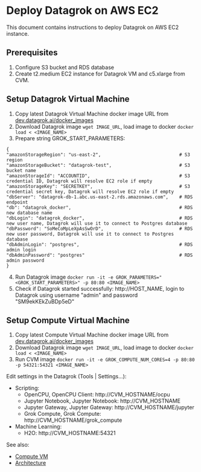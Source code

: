 <!-- TITLE: Deploy Datagrok on AWS EC2 -->
<!-- SUBTITLE: -->

# Deploy Datagrok on AWS EC2

This document contains instructions to deploy Datagrok on AWS EC2 instance.

## Prerequisites

1. Configure S3 bucket and RDS database
2. Create t2.medium EC2 instance for Datagrok VM and c5.xlarge from CVM.

## Setup Datagrok Virtual Machine

1. Copy latest Datagrok Virtual Machine docker image URL from [dev.datagrok.ai/docker_images](https://dev.datagrok.ai/docker_images)
2. Download Datagrok image `wget IMAGE_URL`, load image to docker `docker load < <IMAGE_NAME>`
3. Prepare string GROK_START_PARAMETERS:
 ```
{
"amazonStorageRegion": "us-east-2",                             # S3 region
"amazonStorageBucket": "datagrok-test",                         # S3 bucket name
"amazonStorageId": "ACCOUNTID",                                 # S3 credential ID, Datagrok will resolve EC2 role if empty
"amazonStorageKey": "SECRETKEY",                                # S3 credential secret key, Datagrok will resolve EC2 role if empty
"dbServer": "datagrok-db-1.abc.us-east-2.rds.amazonaws.com",    # RDS endpoint
"db": "datagrok_docker",                                        # RDS new database name
"dbLogin": "datagrok_docker",                                   # RDS new user name, Datagrok will use it to connect to Postgres database
"dbPassword": "SoMeCoMpLeXpAsSwOrD",                            # RDS new user password, Datagrok will use it to connect to Postgres database
"dbAdminLogin": "postgres",                                     # RDS admin login
"dbAdminPassword": "postgres"                                   # RDS admin password
}
```
4. Run Datagrok image
`docker run -it -e GROK_PARAMETERS="<GROK_START_PARAMETERS>" -p 80:80 <IMAGE_NAME>`
5. Check if Datagrok started successfully: http://HOST_NAME, login to Datagrok using username "admin" and password "SM9ekKEkZuBDp5eD"

## Setup Compute Virtual Machine

1. Copy latest Compute Virtual Machine docker image URL from [dev.datagrok.ai/docker_images](https://dev.datagrok.ai/docker_images)
2. Download Datagrok image `wget IMAGE_URL`, load image to docker `docker load < <IMAGE_NAME>`
3. Run CVM image `docker run -it -e GROK_COMPUTE_NUM_CORES=4 -p 80:80 -p 54321:54321 <IMAGE_NAME>`

Edit settings in the Datagrok (Tools | Settings...):
* Scripting:
    * OpenCPU, OpenCPU Client: http://CVM_HOSTNAME/ocpu
    * Jupyter Notebook, Jupyter Notebook: http://CVM_HOSTNAME
    * Jupyter Gateway, Jupyter Gateway: http://CVM_HOSTNAME/jupyter
    * Grok Compute, Grok Compute: http://CVM_HOSTNAME/grok_compute
* Machine Learning:
    * H2O: http://CVM_HOSTNAME:54321

See also:
* [Compute VM](../../compute/compute-vm.md)
* [Architecture](architecture.md#application)
